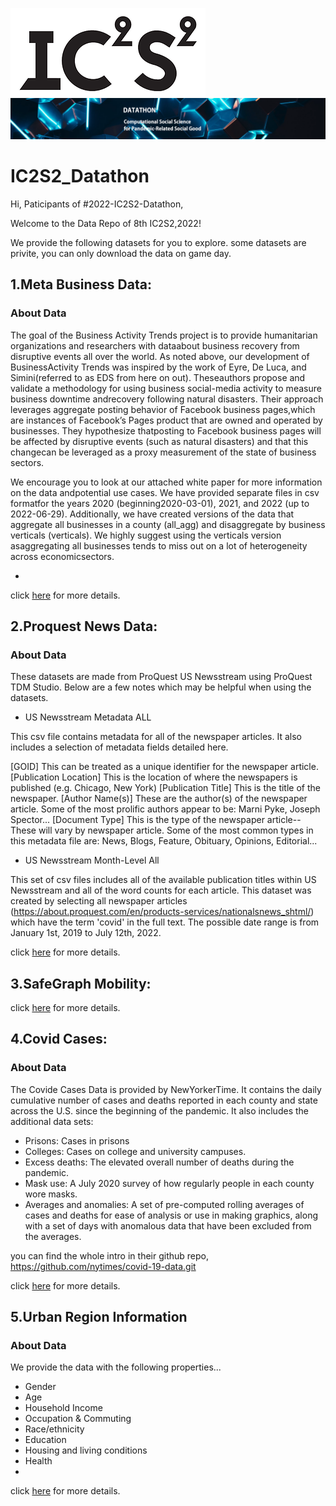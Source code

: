 ![](./ic2s2_logo.png.webp)
![](./ic2s2_bg.png)
# IC2S2_Datathon

Hi, Paticipants of #2022-IC2S2-Datathon,

Welcome to the Data Repo of 8th IC2S2,2022!

We provide the following datasets for you to explore. some datasets are privite, you can only download the data on game day.


## 1.Meta Business Data:
### About Data
The goal of the Business Activity Trends project is to provide humanitarian organizations and researchers with dataabout business recovery from disruptive events all over the world.  As noted above, our development of BusinessActivity Trends was inspired by the work of Eyre, De Luca, and Simini(referred to as EDS from here on out). Theseauthors propose and validate a methodology for using business social-media activity to measure business downtime andrecovery following natural disasters. Their approach leverages aggregate posting behavior of Facebook business pages,which are instances of Facebook’s Pages product that are owned and operated by businesses. They hypothesize thatposting to Facebook business pages will be affected by disruptive events (such as natural disasters) and that this changecan be leveraged as a proxy measurement of the state of business sectors.

We encourage you to look at our attached white paper for more information on the data andpotential use cases. We have provided separate files in csv formatfor the years 2020 (beginning2020-03-01), 2021, and 2022 (up to 2022-06-29). Additionally, we have created versions of the data that aggregate all businesses in a county (all_agg) and disaggregate by business verticals (verticals). We highly suggest using the verticals version asaggregating all businesses tends to miss out on a lot of heterogeneity across economicsectors.

- 
click [here](./Data_1_Meta_Business) for more details.

## 2.Proquest News Data:
### About Data
These datasets are made from ProQuest US Newsstream using ProQuest TDM Studio. Below are a few notes which may be helpful when using the datasets.

- US Newsstream Metadata ALL

This csv file contains metadata for all of the newspaper articles. It also includes a selection of metadata fields detailed here. 

[GOID] This can be treated as a unique identifier for the newspaper article.
[Publication Location] This is the location of where the newspapers is published (e.g. Chicago, New York)
[Publication Title] This is the title of the newspaper.
[Author Name(s)] These are the author(s) of the newspaper article. Some of the most prolific authors appear to be: Marni Pyke, Joseph Spector...
[Document Type] This is the type of the newspaper article--These will vary by newspaper article. Some of the most common types in this metadata file are: News, Blogs, Feature, Obituary, Opinions, Editorial...


- US Newsstream Month-Level All

This set of csv files includes all of the available publication titles within US Newsstream and all of the word counts for each article. 
This dataset was created by selecting all newspaper articles (https://about.proquest.com/en/products-services/nationalsnews_shtml/) which have the term 'covid' in the full text. The possible date range is from January 1st, 2019 to July 12th, 2022.

click [here](./Data_2_Meta_Business) for more details.

## 3.SafeGraph Mobility:

click [here](./Data_3_SafeGraph_Mobility) for more details.

## 4.Covid Cases:


### About Data

The Covide Cases Data is provided by NewYorkerTime.
It contains the daily cumulative number of cases and deaths reported in each county and state across the U.S. since the beginning of the pandemic.
It also includes the additional data sets: 
- Prisons: Cases in prisons
- Colleges: Cases on college and university campuses.
- Excess deaths: The elevated overall number of deaths during the pandemic.
- Mask use: A July 2020 survey of how regularly people in each county wore masks.
- Averages and anomalies: A set of pre-computed rolling averages of cases and deaths for ease of analysis or use in making graphics, along with a set of days with anomalous data that have been excluded from the averages.

you can find the whole intro in their github repo, https://github.com/nytimes/covid-19-data.git

click [here](./Data_4_Covid_Cases) for more details.
## 5.Urban Region Information
### About Data
We provide the data with the following properties...
- Gender
- Age
- Household Income
- Occupation & Commuting
- Race/ethnicity
- Education
- Housing and living conditions
- Health 
- 
click [here](./Data_5_Urban_Region) for more details.
